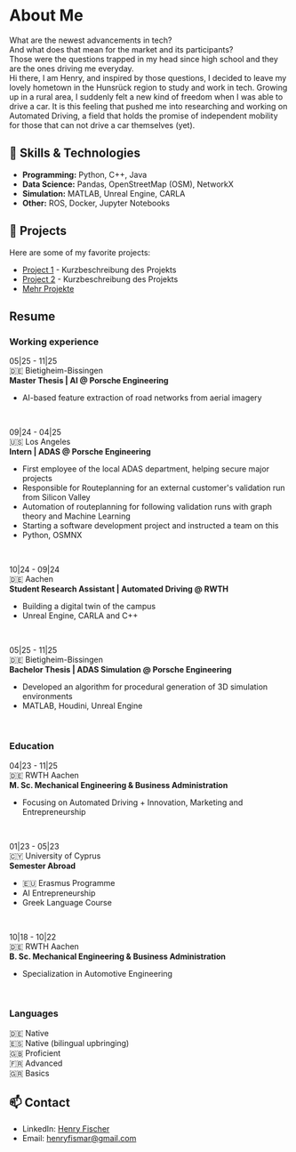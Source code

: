 # About Me
What are the newest advancements in tech?<br>
And what does that mean for the market and its participants?<br>
Those were the questions trapped in my head since high school and they are the ones driving me everyday.<br>
Hi there, I am Henry, and inspired by those questions, I decided to leave my lovely hometown in the Hunsrück region to study and work in tech. Growing up in a rural area, I suddenly felt a new kind of freedom when I was able to drive a car. It is this feeling that pushed me into researching and working on Automated Driving, a field that holds the promise of independent mobility for those that can not drive a car themselves (yet).


## 🔧 Skills & Technologies
- **Programming:** Python, C++, Java
- **Data Science:** Pandas, OpenStreetMap (OSM), NetworkX
- **Simulation:** MATLAB, Unreal Engine, CARLA
- **Other:** ROS, Docker, Jupyter Notebooks

## 🚀 Projects
Here are some of my favorite projects:
- [Project 1](#) - Kurzbeschreibung des Projekts
- [Project 2](#) - Kurzbeschreibung des Projekts
- [Mehr Projekte](projects.html)

## Resume
### Working experience
05|25 - 11|25<br>
🇩🇪 Bietigheim-Bissingen<br>
**Master Thesis | AI @ Porsche Engineering**
- AI-based feature extraction of road networks from aerial imagery
<br>

09|24 - 04|25<br>
🇺🇸 Los Angeles<br>
**Intern | ADAS @ Porsche Engineering**
- First employee of the local ADAS department, helping secure major projects
- Responsible for Routeplanning for an external customer's validation run from Silicon Valley
- Automation of routeplanning for following validation runs with graph theory and Machine Learning
- Starting a software development project and instructed a team on this
- Python, OSMNX
<br>

10|24 - 09|24<br>
🇩🇪 Aachen<br>
**Student Research Assistant | Automated Driving @ RWTH**
- Building a digital twin of the campus
- Unreal Engine, CARLA and C++
<br>

05|25 - 11|25<br>
🇩🇪 Bietigheim-Bissingen<br>
**Bachelor Thesis | ADAS Simulation @ Porsche Engineering**
- Developed an algorithm for procedural generation of 3D simulation environments
- MATLAB, Houdini, Unreal Engine
<br>

### Education
04|23 - 11|25<br>
🇩🇪 RWTH Aachen<br>
**M. Sc. Mechanical Engineering & Business Administration**
- Focusing on Automated Driving + Innovation, Marketing and Entrepreneurship
<br>

01|23 - 05|23<br>
🇨🇾 University of Cyprus<br>
**Semester Abroad**
- 🇪🇺 Erasmus Programme
- AI Entrepreneurship
- Greek Language Course
<br>

10|18 - 10|22<br>
🇩🇪 RWTH Aachen<br>
**B. Sc. Mechanical Engineering & Business Administration**
- Specialization in Automotive Engineering
<br>

### Languages
🇩🇪 Native<br>
🇪🇸 Native (bilingual upbringing)<br>
🇬🇧 Proficient<br>
🇫🇷 Advanced<br>
🇬🇷 Basics<br>

## 📫 Contact
- LinkedIn: [Henry Fischer](https://linkedin.com/in/henryfischer1)
- Email: henryfismar@gmail.com
